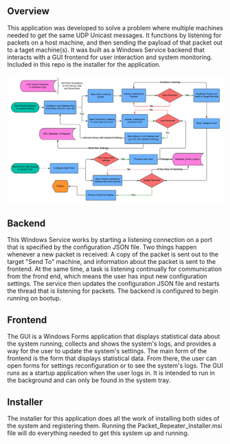 ## Overview

This application was developed to solve a problem where multiple machines needed to get the same UDP Unicast messages. It functions by listening for 
packets on a host machine, and then sending the payload of that packet out to a taget machine(s). It was built as a Windows Service backend that interacts 
with a GUI frontend for user interaction and system monitoring. Included in this repo is the installer for the application. 


<p align="center">
  <img src="./UDP Packet Repeater Flowchart.png" alt="Flowchart">
</p>

## Backend
This Windows Service works by starting a listening connection on a port that is specified by the configuration JSON file. Two things happen whenever
a new packet is received: A copy of the packet is sent out to the target "Send To" machine, and information about
the packet is sent to the frontend. At the same time, a task is listening continually for communication from the frond end, which means
the user has input new configuration settings. The service then updates the configuration JSON file and restarts the thread that is 
listening for packets. The backend is configured to begin running on bootup.

## Frontend
The GUI is a Windows Forms application that displays statistical data about the system running, collects and shows the system's logs, and provides 
a way for the user to update the system's settings. The main form of the frontend is the form that displays statistical data. From there, 
the user can open forms for settings reconfiguration or to see the system's logs. The GUI runs as a startup application when the user logs in. 
It is intended to run in the background and can only be found in the system tray.

## Installer
The installer for this application does all the work of installing both sides of the system and registering them. Running the Packet_Repeater_Installer.msi file
will do everything needed to get this system up and running. 
